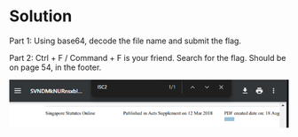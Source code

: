 # Solution

Part 1: Using base64, decode the file name and submit the flag.

Part 2: Ctrl + F / Command + F is your friend. Search for the flag.
Should be on page 54, in the footer.

![alt text](image.png)

